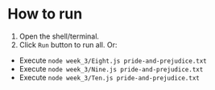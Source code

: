 # How to run

1. Open the shell/terminal.
2. Click `Run` button to run all. Or:
  - Execute `node week_3/Eight.js pride-and-prejudice.txt`
  - Execute `node week_3/Nine.js pride-and-prejudice.txt`
  - Execute `node week_3/Ten.js pride-and-prejudice.txt`